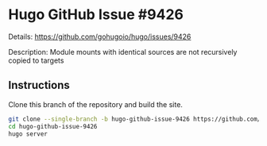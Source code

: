 # Hugo GitHub Issue #9426

Details: <https://github.com/gohugoio/hugo/issues/9426>

Description: Module mounts with identical sources are not recursively copied to targets

## Instructions

Clone this branch of the repository and build the site.

```bash
git clone --single-branch -b hugo-github-issue-9426 https://github.com/jmooring/hugo-testing hugo-github-issue-9426
cd hugo-github-issue-9426
hugo server
```
